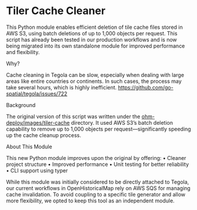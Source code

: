 # Tiler Cache Cleaner

This Python module enables efficient deletion of tile cache files stored in AWS S3, using batch deletions of up to 1,000 objects per request. This script has already been tested in our production workflows and is now being migrated into its own standalone module for improved performance and flexibility.

Why?

Cache cleaning in Tegola can be slow, especially when dealing with large areas like entire countries or continents. In such cases, the process may take several hours, which is highly inefficient. https://github.com/go-spatial/tegola/issues/722

Background

The original version of this script was written under the [ohm-deploy/images/tiler-cache](https://github.com/OpenHistoricalMap/ohm-deploy/blob/d31fb9cf248b778520029fb2f89514fc60323586/images/tiler-cache/utils/s3_utils.py) directory. It used AWS S3’s batch deletion capability to remove up to 1,000 objects per request—significantly speeding up the cache cleanup process.

About This Module

This new Python module improves upon the original by offering:
	•	Cleaner project structure
	•	Improved performance
	•	Unit testing for better reliability
	•	CLI support using typer


While this module was initially considered to be directly attached to Tegola, our current workflows in OpenHistoricalMap rely on AWS SQS for managing cache invalidation. To avoid coupling to a specific tile generator and allow more flexibility, we opted to keep this tool as an independent module.
